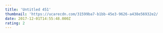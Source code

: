 ```yaml
---
title: 'Untitled 451'
thumbnail: 'https://ucarecdn.com/31599ba7-b1bb-45e3-9626-a438e56932e2/'
date: 2017-12-01T14:55:48.000Z
rating: 2
---
```

